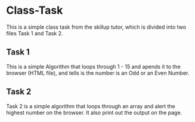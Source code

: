 # Class-Task

This is a simple class task from the skillup tutor, which is divided into two files Task 1 and Task 2.

## Task 1

This is a simple Algorithm that loops through 1 - 15 and apends it to the browser (HTML file), and tells is the number is an Odd or an Even Number.

## Task 2

Task 2 is a simple algorithm that loops through an array and alert the highest number on the browser. It also print out the output on the page.
